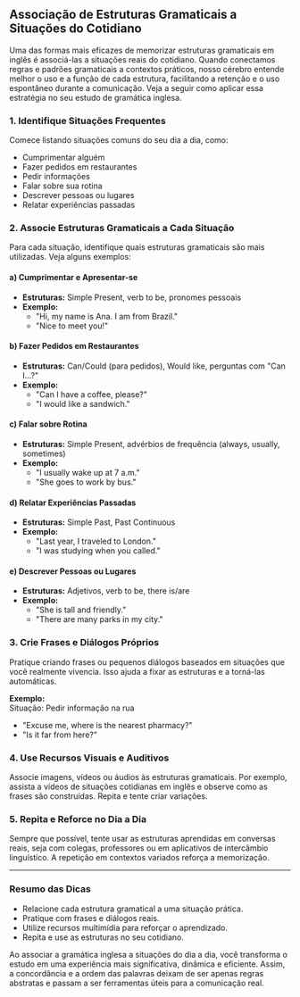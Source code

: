 
## Associação de Estruturas Gramaticais a Situações do Cotidiano

Uma das formas mais eficazes de memorizar estruturas gramaticais em inglês é associá-las a situações reais do cotidiano. Quando conectamos regras e padrões gramaticais a contextos práticos, nosso cérebro entende melhor o uso e a função de cada estrutura, facilitando a retenção e o uso espontâneo durante a comunicação. Veja a seguir como aplicar essa estratégia no seu estudo de gramática inglesa.

### 1. **Identifique Situações Frequentes**

Comece listando situações comuns do seu dia a dia, como:

- Cumprimentar alguém
- Fazer pedidos em restaurantes
- Pedir informações
- Falar sobre sua rotina
- Descrever pessoas ou lugares
- Relatar experiências passadas

### 2. **Associe Estruturas Gramaticais a Cada Situação**

Para cada situação, identifique quais estruturas gramaticais são mais utilizadas. Veja alguns exemplos:

#### **a) Cumprimentar e Apresentar-se**
- **Estruturas:** Simple Present, verb to be, pronomes pessoais
- **Exemplo:**  
  - "Hi, my name is Ana. I am from Brazil."
  - "Nice to meet you!"

#### **b) Fazer Pedidos em Restaurantes**
- **Estruturas:** Can/Could (para pedidos), Would like, perguntas com "Can I...?"
- **Exemplo:**  
  - "Can I have a coffee, please?"
  - "I would like a sandwich."

#### **c) Falar sobre Rotina**
- **Estruturas:** Simple Present, advérbios de frequência (always, usually, sometimes)
- **Exemplo:**  
  - "I usually wake up at 7 a.m."
  - "She goes to work by bus."

#### **d) Relatar Experiências Passadas**
- **Estruturas:** Simple Past, Past Continuous
- **Exemplo:**  
  - "Last year, I traveled to London."
  - "I was studying when you called."

#### **e) Descrever Pessoas ou Lugares**
- **Estruturas:** Adjetivos, verb to be, there is/are
- **Exemplo:**  
  - "She is tall and friendly."
  - "There are many parks in my city."

### 3. **Crie Frases e Diálogos Próprios**

Pratique criando frases ou pequenos diálogos baseados em situações que você realmente vivencia. Isso ajuda a fixar as estruturas e a torná-las automáticas.

**Exemplo:**  
Situação: Pedir informação na rua  
- "Excuse me, where is the nearest pharmacy?"  
- "Is it far from here?"

### 4. **Use Recursos Visuais e Auditivos**

Associe imagens, vídeos ou áudios às estruturas gramaticais. Por exemplo, assista a vídeos de situações cotidianas em inglês e observe como as frases são construídas. Repita e tente criar variações.

### 5. **Repita e Reforce no Dia a Dia**

Sempre que possível, tente usar as estruturas aprendidas em conversas reais, seja com colegas, professores ou em aplicativos de intercâmbio linguístico. A repetição em contextos variados reforça a memorização.

---

### **Resumo das Dicas**

- Relacione cada estrutura gramatical a uma situação prática.
- Pratique com frases e diálogos reais.
- Utilize recursos multimídia para reforçar o aprendizado.
- Repita e use as estruturas no seu cotidiano.

Ao associar a gramática inglesa a situações do dia a dia, você transforma o estudo em uma experiência mais significativa, dinâmica e eficiente. Assim, a concordância e a ordem das palavras deixam de ser apenas regras abstratas e passam a ser ferramentas úteis para a comunicação real.
```

